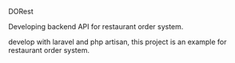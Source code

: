 DORest

Developing backend API for restaurant order system.

develop with laravel and php artisan, this project is an example for restaurant order system. 
